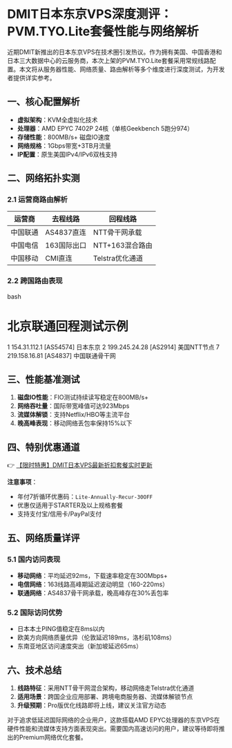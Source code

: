 # DMIT日本东京VPS深度测评：PVM.TYO.Lite套餐性能与网络解析

近期DMIT新推出的日本东京VPS在技术圈引发热议。作为拥有美国、中国香港和日本三大数据中心的云服务商，本次上架的PVM.TYO.Lite套餐采用常规线路配置。本文将从服务器性能、网络质量、路由解析等多个维度进行深度测试，为开发者提供详实参考。

## 一、核心配置解析
- **虚拟架构**：KVM全虚拟化技术
- **处理器**：AMD EPYC 7402P 24核（单核Geekbench 5跑分974）
- **存储性能**：800MB/s+ 磁盘IO速度
- **网络规格**：1Gbps带宽+3TB月流量
- **IP配置**：原生美国IPv4/IPv6双栈支持

## 二、网络拓扑实测

### 2.1 运营商路由解析
| 运营商 | 去程线路       | 回程线路       |
|--------|----------------|----------------|
| 中国联通 | AS4837直连    | NTT骨干网承载  | 
| 中国电信 | 163国际出口   | NTT+163混合路由 |
| 中国移动 | CMI直连       | Telstra优化通道 |

### 2.2 跨国路由表现
bash
# 北京联通回程测试示例
1  154.31.112.1 [AS54574] 日本东京
2  199.245.24.28 [AS2914] 美国NTT节点
7  219.158.16.81 [AS4837] 中国联通骨干网

## 三、性能基准测试
1. **磁盘IO性能**：FIO测试持续读写稳定在800MB/s+
2. **网络吞吐量**：国际带宽峰值可达923Mbps
3. **流媒体解锁**：支持Netflix/HBO等主流平台
4. **晚高峰表现**：移动网络丢包率保持15%以下

## 四、特别优惠通道
👉 [【限时特惠】DMIT日本VPS最新折扣套餐实时更新](https://bit.ly/dmit_coupon)

**注意事项**：
- 年付7折循环优惠码：`Lite-Annually-Recur-30OFF`
- 优惠仅适用于STARTER及以上规格套餐
- 支持支付宝/信用卡/PayPal支付

## 五、网络质量详评
### 5.1 国内访问表现
- **移动网络**：平均延迟92ms，下载速率稳定在300Mbps+
- **电信网络**：163线路高峰期延迟波动明显（160-220ms）
- **联通网络**：AS4837骨干网承载，晚高峰存在30%丢包率

### 5.2 国际访问优势
- 日本本土PING值稳定在8ms以内
- 欧美方向网络质量优异（伦敦延迟189ms，洛杉矶108ms）
- 东南亚地区访问速度突出（新加坡延迟65ms）

## 六、技术总结
1. **线路特征**：采用NTT骨干网混合架构，移动网络走Telstra优化通道
2. **适用场景**：跨国企业应用部署、跨境电商服务器、流媒体解锁节点
3. **升级预期**：Pro版优化线路即将上线，建议关注官方动态

对于追求低延迟国际网络的企业用户，这款搭载AMD EPYC处理器的东京VPS在硬件性能和流媒体支持方面表现突出。需要国内高速访问的用户，建议等待即将推出的Premium网络优化套餐。